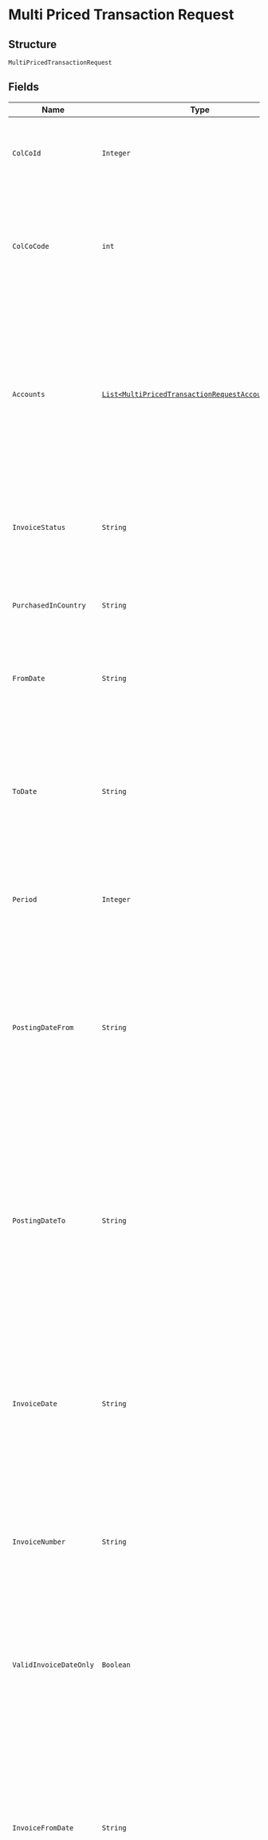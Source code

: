 
# Multi Priced Transaction Request

## Structure

`MultiPricedTransactionRequest`

## Fields

| Name | Type | Tags | Description | Getter | Setter |
|  --- | --- | --- | --- | --- | --- |
| `ColCoId` | `Integer` | Optional | Collecting Company Id of the selected payer.<br>Optional if ColCoCode is passed else Mandatory.<br>Example:<br>1 for Philippines<br>5 for UK | Integer getColCoId() | setColCoId(Integer colCoId) |
| `ColCoCode` | `int` | Required | Collecting Company Code of the selected payer.<br>Mandatory for serviced OUs such as Romania, Latvia, Lithuania, Estonia, Ukraine etc. It is optional for other countries if ColCoID is provided.<br>Example:<br>86 for Philippines<br>5 for UK | int getColCoCode() | setColCoCode(int colCoCode) |
| `Accounts` | [`List<MultiPricedTransactionRequestAccountsItems>`](../../doc/models/multi-priced-transaction-request-accounts-items.md) | Required | List of Payers/Accounts entity.<br>Mandatory.<br>•	Max number of payers allowed in the input is 10, if it exceeds in the input it will throw an error.<br>•	This value is configurable. Initial configuration will be 100 and will change to 10 once SFH changes are integrated.<br>Note:<br><br>1. At least one payer should be present.<br>   Accounts information are optional. | List<MultiPricedTransactionRequestAccountsItems> getAccounts() | setAccounts(List<MultiPricedTransactionRequestAccountsItems> accounts) |
| `InvoiceStatus` | `String` | Optional | Invoice status of the transactions<br>Mandatory<br>Possible options:<br>I - Invoiced<br>U – Un-Invoiced<br>A – All<br>Max Length: 1 | String getInvoiceStatus() | setInvoiceStatus(String invoiceStatus) |
| `PurchasedInCountry` | `String` | Optional | ISO Country Code (ex: UK, FR)<br>Optional<br><br>Note: If IncludeFees is true then this filter will be ignored | String getPurchasedInCountry() | setPurchasedInCountry(String purchasedInCountry) |
| `FromDate` | `String` | Optional | Transactions from Date/Time.<br>Optional – When provided, it should be with in last 24 months.<br><br>Format: yyyyMMdd | String getFromDate() | setFromDate(String fromDate) |
| `ToDate` | `String` | Optional | Transactions to Date/Time.<br><br>1) When the value is blank and FromDate is provided on the input, all transactions took place 210(Configurable) days after the given FromDate is returned.<br>2) Difference between FromDate and ToDate cannot be more than 210 (Configurable) days.<br><br>Format: yyyyMMdd | String getToDate() | setToDate(String toDate) |
| `Period` | `Integer` | Optional | Transactions Period.<br>Possible values are:<br><br>1. Last 7 Days<br>2. Last 30 Days<br>3. Last 90 Days | Integer getPeriod() | setPeriod(Integer period) |
| `PostingDateFrom` | `String` | Optional | Transaction Posting Date/time in the Cards Platform - From Date/time.<br><br>Note:<br><br>1) When the value of both PostingDateFrom and PostingDateTo are present in the request then the value of PostingDateFrom must be less than PostingDateTo.<br>2) If IncludeFees is true then this filter will be ignored<br><br>Format: yyyyMMdd HH:mm:ss | String getPostingDateFrom() | setPostingDateFrom(String postingDateFrom) |
| `PostingDateTo` | `String` | Optional | Transaction Posting Date/time in the Cards Platform – To Date/time.<br><br>Note:<br><br>1) If IncludeFees is true then this filter will be ignored.<br>2) When the value of both PostingDateFrom and PostingDateTo are present in the request then the value of PostingDateFrom must be less than PostingDateTo.<br><br>Format: yyyyMMdd HH:mm:ss | String getPostingDateTo() | setPostingDateTo(String postingDateTo) |
| `InvoiceDate` | `String` | Optional | Invoice Date.<br>Optional<br><br>Note:<br><br>1) If value is not blank then the system will ignore the InvoiceStatus parameter and it will return all the billed transactions for the given invoice date.<br><br>2) If IncludeFees is true then this filter will be ignored<br><br>Format: yyyyMMdd | String getInvoiceDate() | setInvoiceDate(String invoiceDate) |
| `InvoiceNumber` | `String` | Optional | Invoice Number.<br>Optional<br>Note:<br><br>1) If value is not blank then the system will ignore the InvoiceStatus parameter and it will return all the billed transactions for the given invoice date. | String getInvoiceNumber() | setInvoiceNumber(String invoiceNumber) |
| `ValidInvoiceDateOnly` | `Boolean` | Optional | True/False<br>Optional<br>Default value: True.<br>When passed as ‘True’ the transactions records with report date not equal to 9999-12-30 will be returned.<br>When passed as ‘False’ the above condition will not be checked.<br>Note: If IncludeFees is ‘True’ then this filter will be ignored | Boolean getValidInvoiceDateOnly() | setValidInvoiceDateOnly(Boolean validInvoiceDateOnly) |
| `InvoiceFromDate` | `String` | Optional | Start date for transaction search by invoice date.<br>Optional<br>Note:<br><br>1) Value should be with in last 24 months (if provided).<br>2) Maximum of 90(Configurable) days duration allowed per search.<br>3) When provided, InvoiceFromDate has to be less than or equal to InvoiceToDate.<br><br>Format: yyyyMMdd | String getInvoiceFromDate() | setInvoiceFromDate(String invoiceFromDate) |
| `InvoiceToDate` | `String` | Optional | End date for transaction search by invoice date.<br>Optional<br>Note:<br><br>1) When InvoiceFromDate is provided and InvoiceToDate is null, then InvoiceToDate will be calculated as (InvoiceFromDate + 90 days) or (CurrentDate) whichever is lesser.<br><br>Format: yyyyMMdd | String getInvoiceToDate() | setInvoiceToDate(String invoiceToDate) |
| `FuelOnly` | `Boolean` | Optional | True/False<br>Optional<br>Default value: False.<br>When passed as ‘True’ Only returned records with Fuel transactions.<br>When passed as ‘False’ the above condition will not be checked.<br>Note: If IncludeFees is ‘True’ then this filter will be ignored | Boolean getFuelOnly() | setFuelOnly(Boolean fuelOnly) |
| `IncludeFees` | `Boolean` | Optional | True/False<br>Optional<br>Default value: False<br>When passed as ‘True’ then  ignore complex filters, all sales items along with fees included on the same response | Boolean getIncludeFees() | setIncludeFees(Boolean includeFees) |
| `SortOrder` | `String` | Optional | Allowed Sorting Options:<br><br>1. TransactionDateAscending<br>2. TransactionDateDescending<br>3. GrossAmountDescending<br>4. GrossAmountAscending<br>5. NetAmountAscending<br>6. NetAmountDescensding<br>   Example value to be passed: 1,3<br>   Note: If IncludeFees is ‘True’ then sorting is not allowed. This parameter will be ignored. | String getSortOrder() | setSortOrder(String sortOrder) |
| `CurrentPage` | `Integer` | Optional | Page Number (as shown to the users)<br>Optional<br>Default value 1<br>Note: If IncludeFees is ‘True’ then pagination is not allowed. This parameter will be ignored. | Integer getCurrentPage() | setCurrentPage(Integer currentPage) |
| `PageSize` | `Integer` | Optional | Page Size – Number of records to show on a page<br>Optional<br>Default value 50<br><br>Note: If IncludeFees is ‘True’ then pagination is not allowed. This parameter will be ignored. | Integer getPageSize() | setPageSize(Integer pageSize) |

## Example (as JSON)

```json
{
  "ColCoCode": 72,
  "Accounts": [
    {
      "PayerId": 224,
      "PayerNumber": "PayerNumber8",
      "AccountId": 28,
      "AccountNumber": "AccountNumber0"
    }
  ],
  "ColCoId": 58,
  "InvoiceStatus": "InvoiceStatus4",
  "PurchasedInCountry": "PurchasedInCountry8",
  "FromDate": "FromDate6",
  "ToDate": "ToDate4"
}
```


